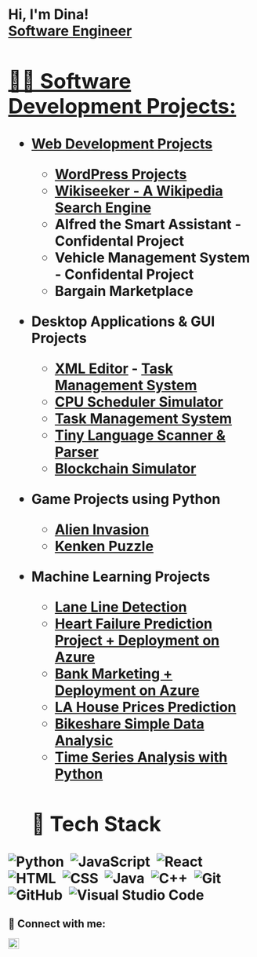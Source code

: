 <h1>Hi, I'm Dina! <br/><a href="https://github.com/dinaabdulrasoul">Software Engineer</a> <a href="https://www.linkedin.com/in/dina-abdulrasoul">  

<h2>👨‍💻 Software Development Projects:</h2>  
  
- <b> Web Development Projects  </b>  
  - [WordPress Projects](https://github.com/dinaabdulrasoul/WordPress-Development)    
  - [Wikiseeker - A Wikipedia Search Engine](https://github.com/dinaabdulrasoul/Wiki-Seeker)    
  - Alfred the Smart Assistant - Confidental Project    
  - Vehicle Management System - Confidental Project    
  - Bargain Marketplace

- <b> Desktop Applications & GUI Projects</b>
  - [XML Editor](https://github.com/dinaabdulrasoul/xml-editor)  - [Task Management System](https://github.com/dinaabdulrasoul/TMS)
  - [CPU Scheduler Simulator](https://github.com/dinaabdulrasoul/CPU-Job-Scheduler)
  - [Task Management System](https://github.com/dinaabdulrasoul/TMS)
  - [Tiny Language Scanner & Parser](https://github.com/dinaabdulrasoul/Tiny_Scanner)
  - [Blockchain Simulator](https://github.com/dinaabdulrasoul/blockchain)

- <b> Game Projects using Python</b>
  - [Alien Invasion](https://github.com/dinaabdulrasoul/Alien-Invasion-Game)</b>
  - [Kenken Puzzle](https://github.com/dinaabdulrasoul/Kenken-puzzle)

- <b> Machine Learning Projects</b>
  - [Lane Line Detection](https://github.com/dinaabdulrasoul/Lane_Line_Detection)
  - [Heart Failure Prediction Project + Deployment on Azure](https://github.com/dinaabdulrasoul/Heart-Failure-Prediction)
  - [Bank Marketing + Deployment on Azure](https://github.com/dinaabdulrasoul/Bank-Marketing-Campaigns-with-Deployment)
  - [LA House Prices Prediction](https://github.com/dinaabdulrasoul/LA-Housing-Prices-Predications)
  - [Bikeshare Simple Data Analysic](https://github.com/dinaabdulrasoul/Bikeshare-Simple-Data-Analysis)
  - [Time Series Analysis with Python](https://github.com/dinaabdulrasoul/Time-Series-Analysis-with-Python)

  <h2> 🧰 Tech Stack </h2>
![Python](https://img.shields.io/badge/-Python-05122A?style=flat&logo=python)&nbsp;
![JavaScript](https://img.shields.io/badge/-JavaScript-05122A?style=flat&logo=javascript)&nbsp;
![React](https://img.shields.io/badge/-React-05122A?style=flat&logo=react)&nbsp;
![HTML](https://img.shields.io/badge/-HTML-05122A?style=flat&logo=HTML5)&nbsp;
![CSS](https://img.shields.io/badge/-CSS-05122A?style=flat&logo=CSS3&logoColor=1572B6)&nbsp;
![Java](https://img.shields.io/badge/-Java-05122A?style=flat&logo=Java&logoColor=FFA518)&nbsp;
![C++](https://img.shields.io/badge/-C++-05122A?style=flat&logo=C%2B%2B&logoColor=00599C)&nbsp;
![Git](https://img.shields.io/badge/-Git-05122A?style=flat&logo=git)&nbsp;
![GitHub](https://img.shields.io/badge/-GitHub-05122A?style=flat&logo=github)&nbsp;
![Visual Studio Code](https://img.shields.io/badge/-Visual%20Studio%20Code-05122A?style=flat&logo=visual-studio-code&logoColor=007ACC)&nbsp;
  
<h2> 🤳 Connect with me:</h2>

[<img align="left" alt="JoshMadakor | LinkedIn" width="22px" src="https://cdn.jsdelivr.net/npm/simple-icons@v3/icons/linkedin.svg" />][linkedin]
  
[linkedin]: https://linkedin.com/in/dina-abdulrasoul

